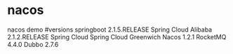 # nacos
nacos demo
#versions
springboot 2.1.5.RELEASE
Spring Cloud Alibaba 2.1.2.RELEASE
Spring Cloud Spring Cloud Greenwich
Nacos 1.2.1
RocketMQ 4.4.0
Dubbo 2.7.6
